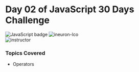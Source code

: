 # Day 02 of JavaScript 30 Days Challenge
![JavaScript badge](https://img.shields.io/badge/JavaScript-yellow) 
![ineuron-lco](https://img.shields.io/badge/ChaiAurCode-orange
)  
![instructor](https://img.shields.io/badge/Hitesh_Choudary-orange
)

### Topics Covered 
- Operators